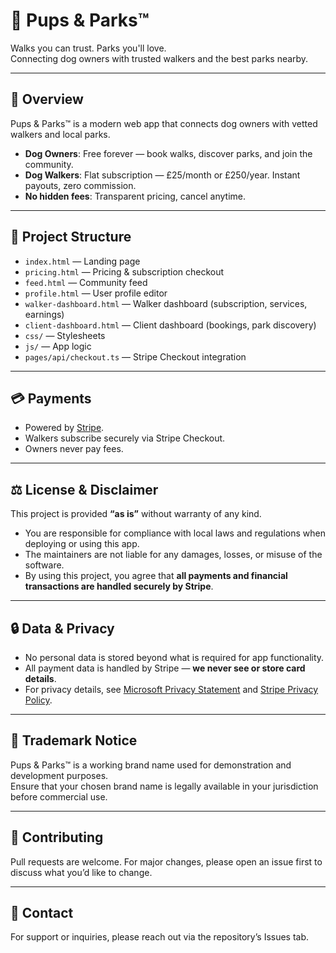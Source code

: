 # 🐾 Pups & Parks™

Walks you can trust. Parks you'll love.  
Connecting dog owners with trusted walkers and the best parks nearby.

---

## 🚀 Overview
Pups & Parks™ is a modern web app that connects dog owners with vetted walkers and local parks.  
- **Dog Owners**: Free forever — book walks, discover parks, and join the community.  
- **Dog Walkers**: Flat subscription — £25/month or £250/year. Instant payouts, zero commission.  
- **No hidden fees**: Transparent pricing, cancel anytime.  

---

## 📂 Project Structure
- `index.html` — Landing page  
- `pricing.html` — Pricing & subscription checkout  
- `feed.html` — Community feed  
- `profile.html` — User profile editor  
- `walker-dashboard.html` — Walker dashboard (subscription, services, earnings)  
- `client-dashboard.html` — Client dashboard (bookings, park discovery)  
- `css/` — Stylesheets  
- `js/` — App logic  
- `pages/api/checkout.ts` — Stripe Checkout integration  

---

## 💳 Payments
- Powered by [Stripe](https://stripe.com).  
- Walkers subscribe securely via Stripe Checkout.  
- Owners never pay fees.  

---

## ⚖️ License & Disclaimer
This project is provided **“as is”** without warranty of any kind.  
- You are responsible for compliance with local laws and regulations when deploying or using this app.  
- The maintainers are not liable for any damages, losses, or misuse of the software.  
- By using this project, you agree that **all payments and financial transactions are handled securely by Stripe**.  

---

## 🔒 Data & Privacy
- No personal data is stored beyond what is required for app functionality.  
- All payment data is handled by Stripe — **we never see or store card details**.  
- For privacy details, see [Microsoft Privacy Statement](https://privacy.microsoft.com/en-us/privacystatement) and [Stripe Privacy Policy](https://stripe.com/privacy).  

---

## 📜 Trademark Notice
Pups & Parks™ is a working brand name used for demonstration and development purposes.  
Ensure that your chosen brand name is legally available in your jurisdiction before commercial use.  

---

## 🤝 Contributing
Pull requests are welcome. For major changes, please open an issue first to discuss what you’d like to change.  

---

## 📧 Contact
For support or inquiries, please reach out via the repository’s Issues tab.
